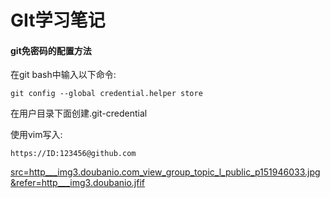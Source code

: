 # GIt学习笔记

#### git免密码的配置方法

在git bash中输入以下命令:

```
git config --global credential.helper store
```

在用户目录下面创建.git-credential

使用vim写入:

```
https://ID:123456@github.com
```



 [src=http___img3.doubanio.com_view_group_topic_l_public_p151946033.jpg&refer=http___img3.doubanio.jfif](C:\Users\liu\Desktop\src=http___img3.doubanio.com_view_group_topic_l_public_p151946033.jpg&refer=http___img3.doubanio.jfif) 

